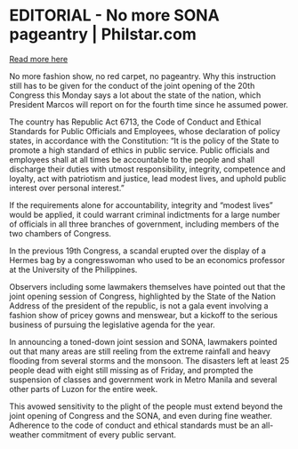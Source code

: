 # EDITORIAL - No more SONA pageantry | Philstar.com

[Read more here](https://www.philstar.com/opinion/2025/07/27/2460966/editorial-no-more-sona-pageantry)

No more fashion show, no red carpet, no pageantry. Why this instruction still has to be given for the conduct of the joint opening of the 20th Congress this Monday says a lot about the state of the nation, which President Marcos will report on for the fourth time since he assumed power.

The country has Republic Act 6713, the Code of Conduct and Ethical Standards for Public Officials and Employees, whose declaration of policy states, in accordance with the Constitution: “It is the policy of the State to promote a high standard of ethics in public service. Public officials and employees shall at all times be accountable to the people and shall discharge their duties with utmost responsibility, integrity, competence and loyalty, act with patriotism and justice, lead modest lives, and uphold public interest over personal interest.”

If the requirements alone for accountability, integrity and “modest lives” would be applied, it could warrant criminal indictments for a large number of officials in all three branches of government, including members of the two chambers of Congress.

In the previous 19th Congress, a scandal erupted over the display of a Hermes bag by a congresswoman who used to be an economics professor at the University of the Philippines.

Observers including some lawmakers themselves have pointed out that the joint opening session of Congress, highlighted by the State of the Nation Address of the president of the republic, is not a gala event involving a fashion show of pricey gowns and menswear, but a kickoff to the serious business of pursuing the legislative agenda for the year.

In announcing a toned-down joint session and SONA, lawmakers pointed out that many areas are still reeling from the extreme rainfall and heavy flooding from several storms and the monsoon. The disasters left at least 25 people dead with eight still missing as of Friday, and prompted the suspension of classes and government work in Metro Manila and several other parts of Luzon for the entire week.

This avowed sensitivity to the plight of the people must extend beyond the joint opening of Congress and the SONA, and even during fine weather. Adherence to the code of conduct and ethical standards must be an all-weather commitment of every public servant.
